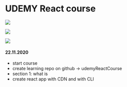 # UDEMY React course

[![](https://img.shields.io/github/issues/kuklinv/UDEMY?logo=UDEMY)](http://shields.io/)

![](https://img.shields.io/github/last-commit/kuklinv/UDEMY?logo=github)

![](https://img.shields.io/github/commit-activity/w/kuklinv/UDEMY?logo=github)

#### 22.11.2020
* start course
* create learning repo on github -> udemyReactCourse
* section 1: what is 
* create react app with CDN and with CLI

